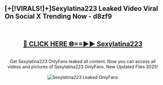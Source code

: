 <h2>[+[!VIRALS!]+]Sexylatina223 Leaked Video Viral On Social X Trending Now - d8zf9</h2>
<br>
<div align="center">
<h2><a href="https://libra.edu.pl?Sexylatina223" rel="nofollow">🔴 CLICK HERE 🌐==►► Sexylatina223</a></h2>
<br>
Get Sexylatina223 OnlyFans leaked all content. Now you can access all videos and pictures of Sexylatina223 OnlyFans. New Updated Files 2025!
<br>
<br>
<a href="https://libra.edu.pl?Sexylatina223" rel="nofollow" data-target="animated-image.originalLink"><img src="https://i.ibb.co.com/WyWwxjT/player-gif2.gif" alt="Sexylatina223 Leaked OnlyFans" style="max-width: 100%; display: inline-block;" data-target="animated-image.originalImage"></a>
</div>
<br>